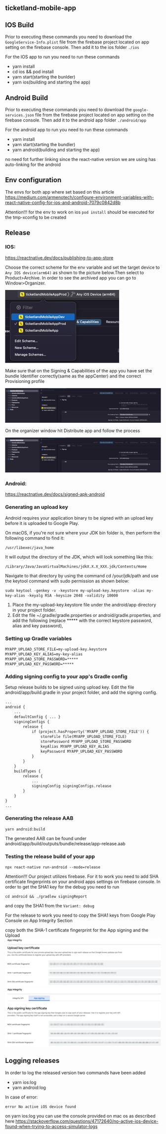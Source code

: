 ticketland-mobile-app
-----

## IOS Build
Prior to executing these commands you need to download the `GoogleService-Info.plist` file from the firebase project located on app setting on the firebase console. Then add it to the ios folder `./ios`

For the IOS app to run you need to run these commands
- yarn install
- cd ios && pod install
- yarn start(starting the bunlder)
- yarn ios(building and starting the app)

## Android Build
Prior to executing these commands you need to download the `google-services.json` file from the firebase project located on app setting on the firebase console. Then add it to the android app folder `./android/app`

For the android app to run you need to run these commands
- yarn install
- yarn start(starting the bundler)
- yarn android(building and starting the app)

no need fot further linking since the react-native version we are using has auto-linking for the android

## Env configuration

The envs for both app where set based on this article
https://medium.com/armenotech/configure-environment-variables-with-react-native-config-for-ios-and-android-7079c0842d8b

Attention!!!
for the env to work on ios `pod install` should be executed for the tmp-xconfig to be created



## Release
### IOS:
https://reactnative.dev/docs/publishing-to-app-store

Choose the correct scheme for the env variable and set the target device to  `Any IOS device(arm64)` as shown to the picture below.Then select to Product>Archive.
In order to see the archived app you can go to Window>Organizer.

![Screenshot](./src/assets/readme/ios-schemes.png)

Make sure that on the Signing & Capabilities of the app you have set the bundle Identifier correctly(same as the appCenter) and the correct Provisioning profile

![Screenshot](./src/assets/readme/ios-signing.png)

On the organizer window hit Distribute app and follow the process

![Screenshot](./src/assets/readme/ios-organizer.png)

### Android:
https://reactnative.dev/docs/signed-apk-android

### Generating an upload key
Android requires your application binary to be signed with an upload key before it is uploaded to Google Play.

On macOS, if you're not sure where your JDK bin folder is, then perform the following command to find it:
```
/usr/libexec/java_home
```

It will output the directory of the JDK, which will look something like this:
```
/Library/Java/JavaVirtualMachines/jdkX.X.X_XXX.jdk/Contents/Home
```

Navigate to that directory by using the command cd /your/jdk/path and use the keytool command with sudo permission as shown below:
```
sudo keytool -genkey -v -keystore my-upload-key.keystore -alias my-key-alias -keyalg RSA -keysize 2048 -validity 10000
```

1. Place the my-upload-key.keystore file under the android/app directory in your project folder.
2. Edit the file ~/.gradle/gradle.properties or android/gradle.properties, and add the following (replace ***** with the correct keystore password, alias and key password),
   
### Setting up Gradle variables

```
MYAPP_UPLOAD_STORE_FILE=my-upload-key.keystore
MYAPP_UPLOAD_KEY_ALIAS=my-key-alias
MYAPP_UPLOAD_STORE_PASSWORD=*****
MYAPP_UPLOAD_KEY_PASSWORD=*****
```

### Adding signing config to your app's Gradle config
Setup release builds to be signed using upload key. Edit the file android/app/build.gradle in your project folder, and add the signing config.
```
...
android {
    ...
    defaultConfig { ... }
    signingConfigs {
        release {
            if (project.hasProperty('MYAPP_UPLOAD_STORE_FILE')) {
                storeFile file(MYAPP_UPLOAD_STORE_FILE)
                storePassword MYAPP_UPLOAD_STORE_PASSWORD
                keyAlias MYAPP_UPLOAD_KEY_ALIAS
                keyPassword MYAPP_UPLOAD_KEY_PASSWORD
            }
        }
    }
    buildTypes {
        release {
            ...
            signingConfig signingConfigs.release
        }
    }
}
...
```

### Generating the release AAB
```
yarn android:build
```

The generated AAB can be found under android/app/build/outputs/bundle/release/app-release.aab
### Testing the release build of your app
```
npx react-native run-android --mode=release
```

Attention!!! Our project utilizes firebase. For it to work you need to add SHA certificate fingerprints on your android apps settings on firebase console.
In order to get the SHA1 key for the debug you need to run
```
cd android && ./gradlew signingReport
```
and copy the SHA1 from the `Variant: debug`

For the release to work you need to copy the SHA1 keys from Google Play Console on App Integrity Section

copy both the SHA-1 certificate fingerprint for the App signing and the Upload
![Screenshot](./src/assets/readme/android-upload-key.png)
![Screenshot](./src/assets/readme/android-signing-key.png)

## Logging releases
In order to log the released version two commands have been added
- yarn ios:log
- yarn android:log

In case of error:
 ```
 error No active iOS device found
 ```` 
on yarn ios:log you can use the console provided on mac os as described here
https://stackoverflow.com/questions/47172640/no-active-ios-device-found-when-trying-to-access-simulator-logs
